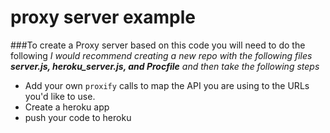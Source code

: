 proxy server example
=====

###To create a Proxy server based on this code you will need to do the following
_I would recommend creating a new repo with the following files **server.js, heroku\_server.js, and Procfile** and then take the following steps_
- Add your own `proxify` calls to map the API you are using to the URLs you'd like to use.
- Create a heroku app
- push your code to heroku
